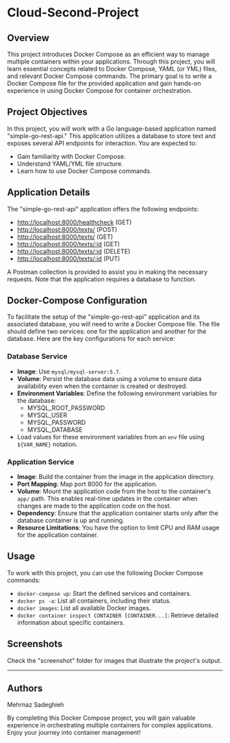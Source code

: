 # Cloud-Second-Project

## Overview

This project introduces Docker Compose as an efficient way to manage multiple containers within your applications. Through this project, you will learn essential concepts related to Docker Compose, YAML (or YML) files, and relevant Docker Compose commands. The primary goal is to write a Docker Compose file for the provided application and gain hands-on experience in using Docker Compose for container orchestration.

## Project Objectives

In this project, you will work with a Go language-based application named "simple-go-rest-api." This application utilizes a database to store text and exposes several API endpoints for interaction. You are expected to:

- Gain familiarity with Docker Compose.
- Understand YAML/YML file structure.
- Learn how to use Docker Compose commands.

## Application Details

The "simple-go-rest-api" application offers the following endpoints:

- [http://localhost:8000/healthcheck](http://localhost:8000/healthcheck) (GET)
- [http://localhost:8000/texts/](http://localhost:8000/texts/) (POST)
- [http://localhost:8000/texts/](http://localhost:8000/texts/) (GET)
- [http://localhost:8000/texts/:id](http://localhost:8000/texts/:id) (GET)
- [http://localhost:8000/texts/:id](http://localhost:8000/texts/:id) (DELETE)
- [http://localhost:8000/texts/:id](http://localhost:8000/texts/:id) (PUT)

A Postman collection is provided to assist you in making the necessary requests. Note that the application requires a database to function.

## Docker-Compose Configuration

To facilitate the setup of the "simple-go-rest-api" application and its associated database, you will need to write a Docker Compose file. The file should define two services: one for the application and another for the database. Here are the key configurations for each service:

### Database Service

- **Image**: Use `mysql/mysql-server:5.7`.
- **Volume**: Persist the database data using a volume to ensure data availability even when the container is created or destroyed.
- **Environment Variables**: Define the following environment variables for the database:
  - MYSQL_ROOT_PASSWORD
  - MYSQL_USER
  - MYSQL_PASSWORD
  - MYSQL_DATABASE
- Load values for these environment variables from an `env` file using `${VAR_NAME}` notation.

### Application Service

- **Image**: Build the container from the image in the application directory.
- **Port Mapping**: Map port 8000 for the application.
- **Volume**: Mount the application code from the host to the container's `app/` path. This enables real-time updates in the container when changes are made to the application code on the host.
- **Dependency**: Ensure that the application container starts only after the database container is up and running.
- **Resource Limitations**: You have the option to limit CPU and RAM usage for the application container.

## Usage

To work with this project, you can use the following Docker Compose commands:

- `docker-compose up`: Start the defined services and containers.
- `docker ps -a`: List all containers, including their status.
- `docker images`: List all available Docker images.
- `docker container inspect CONTAINER [CONTAINER...]`: Retrieve detailed information about specific containers.

## Screenshots

Check the "screenshot" folder for images that illustrate the project's output.

---

## Authors
Mehrnaz Sadeghieh

By completing this Docker Compose project, you will gain valuable experience in orchestrating multiple containers for complex applications. Enjoy your journey into container management!
